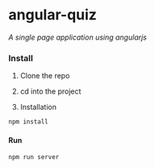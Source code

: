 # angular-quiz

*A single page application using angularjs* 

### Install

1. Clone the repo

2. cd into the project

3. Installation

```bash
npm install
```

#### Run

```bash
npm run server
```

